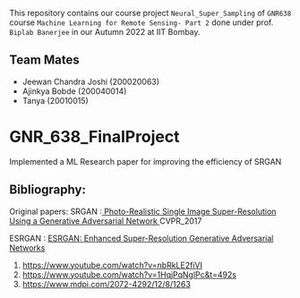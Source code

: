 This repository contains our course project `Neural_Super_Sampling` of `GNR638` course `Machine Learning for Remote Sensing- Part 2`  done under prof. `Biplab Banerjee` in our Autumn 2022 at IIT Bombay. 

## Team Mates

* Jeewan Chandra Joshi (200020063)
* Ajinkya Bobde (200040014)
* Tanya (20010015)

# GNR_638_FinalProject
Implemented a ML Research paper for improving the efficiency of SRGAN  

## Bibliography:

Original papers:
SRGAN :[ Photo-Realistic Single Image Super-Resolution Using a Generative Adversarial Network ](https://openaccess.thecvf.com/content_cvpr_2017/papers/Ledig_Photo-Realistic_Single_Image_CVPR_2017_paper.pdf) CVPR_2017

ESRGAN : [ESRGAN: Enhanced Super-Resolution Generative Adversarial Networks](https://openaccess.thecvf.com/content_ECCVW_2018/papers/11133/Wang_ESRGAN_Enhanced_Super-Resolution_Generative_Adversarial_Networks_ECCVW_2018_paper.pdf)


1. https://www.youtube.com/watch?v=nbRkLE2fiVI
2. https://www.youtube.com/watch?v=1HqjPqNglPc&t=492s
3. https://www.mdpi.com/2072-4292/12/8/1263



